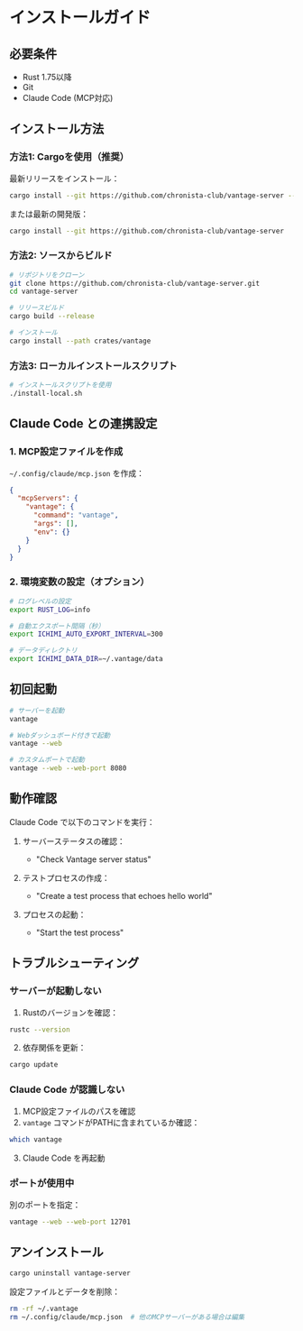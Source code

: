 # インストールガイド

## 必要条件

- Rust 1.75以降
- Git
- Claude Code (MCP対応)

## インストール方法

### 方法1: Cargoを使用（推奨）

最新リリースをインストール：
```bash
cargo install --git https://github.com/chronista-club/vantage-server --tag v0.2.0
```

または最新の開発版：
```bash
cargo install --git https://github.com/chronista-club/vantage-server
```

### 方法2: ソースからビルド

```bash
# リポジトリをクローン
git clone https://github.com/chronista-club/vantage-server.git
cd vantage-server

# リリースビルド
cargo build --release

# インストール
cargo install --path crates/vantage
```

### 方法3: ローカルインストールスクリプト

```bash
# インストールスクリプトを使用
./install-local.sh
```

## Claude Code との連携設定

### 1. MCP設定ファイルを作成

`~/.config/claude/mcp.json` を作成：

```json
{
  "mcpServers": {
    "vantage": {
      "command": "vantage",
      "args": [],
      "env": {}
    }
  }
}
```

### 2. 環境変数の設定（オプション）

```bash
# ログレベルの設定
export RUST_LOG=info

# 自動エクスポート間隔（秒）
export ICHIMI_AUTO_EXPORT_INTERVAL=300

# データディレクトリ
export ICHIMI_DATA_DIR=~/.vantage/data
```

## 初回起動

```bash
# サーバーを起動
vantage

# Webダッシュボード付きで起動
vantage --web

# カスタムポートで起動
vantage --web --web-port 8080
```

## 動作確認

Claude Code で以下のコマンドを実行：

1. サーバーステータスの確認：
   - "Check Vantage server status"

2. テストプロセスの作成：
   - "Create a test process that echoes hello world"

3. プロセスの起動：
   - "Start the test process"

## トラブルシューティング

### サーバーが起動しない

1. Rustのバージョンを確認：
```bash
rustc --version
```

2. 依存関係を更新：
```bash
cargo update
```

### Claude Code が認識しない

1. MCP設定ファイルのパスを確認
2. `vantage` コマンドがPATHに含まれているか確認：
```bash
which vantage
```

3. Claude Code を再起動

### ポートが使用中

別のポートを指定：
```bash
vantage --web --web-port 12701
```

## アンインストール

```bash
cargo uninstall vantage-server
```

設定ファイルとデータを削除：
```bash
rm -rf ~/.vantage
rm ~/.config/claude/mcp.json  # 他のMCPサーバーがある場合は編集
```